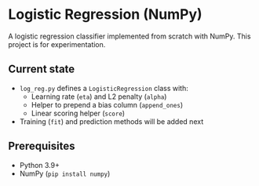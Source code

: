 # Logistic Regression (NumPy)

A logistic regression classifier implemented from scratch with NumPy. This project is for experimentation.

## Current state
- `log_reg.py` defines a `LogisticRegression` class with:
  - Learning rate (`eta`) and L2 penalty (`alpha`)
  - Helper to prepend a bias column (`append_ones`)
  - Linear scoring helper (`score`)
- Training (`fit`) and prediction methods will be added next

## Prerequisites
- Python 3.9+
- NumPy (`pip install numpy`)
